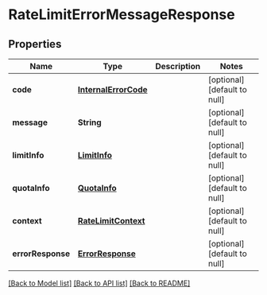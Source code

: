 # RateLimitErrorMessageResponse
## Properties

| Name | Type | Description | Notes |
|------------ | ------------- | ------------- | -------------|
| **code** | [**InternalErrorCode**](InternalErrorCode.md) |  | [optional] [default to null] |
| **message** | **String** |  | [optional] [default to null] |
| **limitInfo** | [**LimitInfo**](LimitInfo.md) |  | [optional] [default to null] |
| **quotaInfo** | [**QuotaInfo**](QuotaInfo.md) |  | [optional] [default to null] |
| **context** | [**RateLimitContext**](RateLimitContext.md) |  | [optional] [default to null] |
| **errorResponse** | [**ErrorResponse**](ErrorResponse.md) |  | [optional] [default to null] |

[[Back to Model list]](../README.md#documentation-for-models) [[Back to API list]](../README.md#documentation-for-api-endpoints) [[Back to README]](../README.md)

